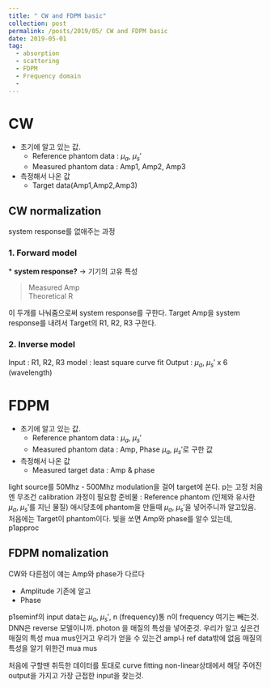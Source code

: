 ```yaml
---
title: " CW and FDPM basic"
collection: post
permalink: /posts/2019/05/ CW and FDPM basic
date: 2019-05-01
tag:
  - absorption
  - scattering
  - FDPM
  - Frequency domain
  - 
---
```

# CW
- 초기에 알고 있는 값.
	- Reference phantom data : $\mu_a$, $\mu_s'$
	- Measured phantom data : Amp1, Amp2, Amp3
- 측정해서 나온 값
	- Target data(Amp1,Amp2,Amp3)

## CW normalization 
system response를 없애주는 과정
### 1. Forward model
\* **system response?** -> 기기의 고유 특성
> Measured Amp    
> Theoretical R   

이 두개를 나눠줌으로써 system response를 구한다.
Target Amp을 system response를 내려서 
Target의 R1, R2, R3 구한다. 

### 2. Inverse model
Input : R1, R2, R3
model : least square curve fit
Output : $\mu_a$, $\mu_s'$ x 6 (wavelength)

# FDPM
- 초기에 알고 있는 값.
	- Reference phantom data : $\mu_a$, $\mu_s'$
	- Measured phantom data : Amp, Phase
	$\mu_a$, $\mu_s'$로 구한 값
- 측정해서 나온 값
	- Measured target data : Amp & phase

light source를 50Mhz - 500Mhz modulation을 걸어 target에 쏜다.
p는 고정 
처음엔 무조건 calibration 과정이 필요함
준비물 : Reference phantom (인체와 유사한 $\mu_a$, $\mu_s'$를 지닌 물질)
애시당초에 phantom을 만들때 $\mu_a$, $\mu_s'$을 넣어주니까 알고있음.
처음에는 Target이 phantom이다.
빛을 쏘면 Amp와 phase를 알수 있는데,
p1approc

## FDPM nomalization
CW와 다른점이 얘는 Amp와 phase가 다르다
- Amplitude
기존에 알고
- Phase


p1seminf의 input data는 $\mu_a$, $\mu_s'$, n (frequency)통
n이 frequency 
여기는 빼는것.
DNN은 reverse 모델이니까.
photon 을 매질의 특성을 넣어준것.
우리가 알고 싶은건 매질의 특성 mua mus인거고
우리가 얻을 수 있는건 amp나 ref data밖에 없음
매질의 특성을 알기 위한건 mua mus

처음에 구할땐 취득한 데이터를 토대로
curve fitting
non-linear상태에서 해당 주어진 output을 가지고 가장 근접한 input을 찾는것.
<!--stackedit_data:
eyJoaXN0b3J5IjpbLTc0NTIzNDI2OSwtOTA3NjU1MjgxLDc0Mj
Y3NDM0NSwyOTUzMDA3NjcsMTczNTEzOTU4MCwtOTQ4MjE5ODRd
fQ==
-->